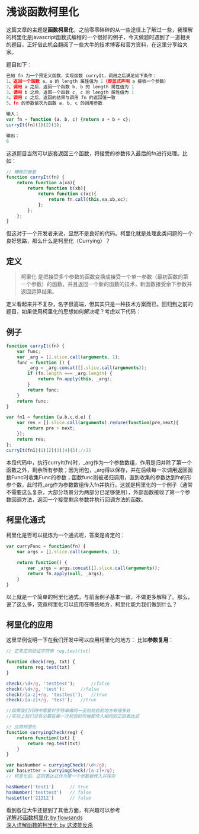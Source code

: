 # 浅谈函数柯里化

这篇文章的主题是**函数柯里化**，之前零零碎碎的从一些途径上了解过一些，我理解的柯里化是javascript函数式编程的一个很好的例子，今天做题时遇到了一道相关的题目，正好借此机会翻阅了一些大牛的技术博客和官方资料，在这里分享给大家。

题目如下：

```javascript
已知 fn 为一个预定义函数，实现函数 curryIt，调用之后满足如下条件：
1、返回一个函数 a，a 的 length 属性值为 1（即显式声明 a 接收一个参数）
2、调用 a 之后，返回一个函数 b, b 的 length 属性值为 1
3、调用 b 之后，返回一个函数 c, c 的 length 属性值为 1
4、调用 c 之后，返回的结果与调用 fn 的返回值一致
5、fn 的参数依次为函数 a, b, c 的调用参数

输入：
var fn = function (a, b, c) {return a + b + c};
curryIt(fn)(1)(2)(3);

输出：
6
```

这道题目当然可以嵌套返回三个函数，将接受的参数传入最后的fn进行处理。比如：

```javascript
// 糟糕的嵌套
function curryIt(fn) {
    return function a(xa){
        return function b(xb){
            return function c(xc){
                return fn.call(this,xa,xb,xc);
            };
        };
    };
}
```

但这对于一个开发者来说，显然不是良好的代码。柯里化就是处理此类问题的一个良好思路，那么什么是柯里化（Currying）？

## 定义

>柯里化  是把接受多个参数的函数变换成接受一个单一参数（最初函数的第一个参数）的函数，并且返回一个新的函数的技术，新函数接受余下参数并返回运算结果。

定义看起来并不复杂，名字很高端，但其实只是一种技术方案而已。回归到之前的题目，如果使用柯里化的思想如何解决呢？考虑以下代码：

## 例子

```javascript
function curryIt(fn) {
    var func;
    var _arg = [].slice.call(arguments, 1);
    func = function () {
        _arg = _arg.concat([].slice.call(arguments));
        if (fn.length === _arg.length) {
            return fn.apply(this, _arg);
        }
        return func;
    }
    return func;
}

var fn1 = function (a,b,c,d,e) {
    var res = [].slice.call(arguments).reduce(function(pre,next){
        return pre + next;
    });
    return res;
};
curryIt(fn1)(1)(2)(3)(4)(5);//15
```

本段代码中，执行curryIt(fn)时，_arg作为一个参数数组，作用是归并除了第一个函数之外，剩余所有参数；因为闭包，_arg得以保存，并在后续每一次调用返回函数Func时收集Func的参数；函数func则被递归调用，直到收集的参数达到fn的形参个数，此时将_arg作为参数数组传入fn并执行。这就是柯里化的一个例子（通常不需要这么复杂，大部分场景分为两部分已足够使用），外部函数接收了第一个参数回调方法，返回一个接受剩余参数并执行回调方法的函数。

## 柯里化通式

柯里化是否可以提炼为一个通式呢，答案是肯定的：

```javascript
var curryFunc = function(fn) {
    var args = [].slice.call(arguments, 1);

    return function() {
        var _args = args.concat([].slice.call(arguments));
        return fn.apply(null, _args);
    }
}
```

以上就是一个简单的柯里化通式，与前面例子基本一致，不做更多解释了。那么，说了这么多，究竟柯里化可以应用在哪些地方，柯里化能为我们做到什么？

## 柯里化的应用

这里举例说明一下在我们开发中可以应用柯里化的地方：
比如**参数复用**：

```javascript
// 正常正则验证字符串 reg.test(txt)

function check(reg, txt) {
    return reg.test(txt)
}

check(/\d+/g, 'testtest');      //false
check(/\d+/g, 'test');      //false
check(/[a-z]+/g, 'testtest');   //true
check(/[a-z]+/g, 'test');   //true

//如果我们代码中需要对字符串做同一正则校验的地方有很多处
//实际上我们没有必要在每一次校验的时候都传入相同的正则表达式

// 应用柯里化
function curryingCheck(reg) {
    return function(txt) {
        return reg.test(txt)
    }
}

var hasNumber = curryingCheck(/\d+/g);
var hasLetter = curryingCheck(/[a-z]+/g);
// 柯里化后，正则表达式作为第一个参数被传入并保存

hasNumber('test1')      // true
hasNumber('testtest')   // false
hasLetter('21212')      // false
```

看到各位大牛还提到了其他方面，有兴趣可以参考<br/>
[详解JS函数柯里化 by flowsands](https://www.jianshu.com/p/2975c25e4d71)<br/>
[深入详解函数的柯里化 by 这波能反杀](https://www.jianshu.com/p/5e1899fe7d6b)<br/>